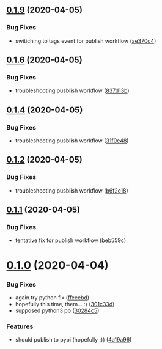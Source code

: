 ## [0.1.9](https://github.com/esciara/github_actions_test/compare/v0.1.8...v0.1.9) (2020-04-05)


### Bug Fixes

* switiching to tags event for publish workflow ([ae370c4](https://github.com/esciara/github_actions_test/commit/ae370c4dd1879eef91b6f7d31b246d1deb9806b1))

## [0.1.6](https://github.com/esciara/github_actions_test/compare/v0.1.5...v0.1.6) (2020-04-05)


### Bug Fixes

* troubleshooting pusblish workflow ([837d13b](https://github.com/esciara/github_actions_test/commit/837d13b5ac5b6a59725e40bd25e79855832ff222))

## [0.1.4](https://github.com/esciara/github_actions_test/compare/v0.1.3...v0.1.4) (2020-04-05)


### Bug Fixes

* troubleshooting pusblish workflow ([31f0e48](https://github.com/esciara/github_actions_test/commit/31f0e48996020f65262b1959f0be3b52ea8706fd))

## [0.1.2](https://github.com/esciara/github_actions_test/compare/v0.1.1...v0.1.2) (2020-04-05)


### Bug Fixes

* troubleshooting pusblish workflow ([b6f2c18](https://github.com/esciara/github_actions_test/commit/b6f2c1862dd8056121efc936844a1a994710b8a4))

## [0.1.1](https://github.com/esciara/github_actions_test/compare/v0.1.0...v0.1.1) (2020-04-05)


### Bug Fixes

* tentative fix for publish workflow ([beb559c](https://github.com/esciara/github_actions_test/commit/beb559c62f979859e6fecf28365bab457bded6e2))

# [0.1.0](https://github.com/esciara/github_actions_test/compare/v0.0.0...v0.1.0) (2020-04-04)


### Bug Fixes

* again try python fix ([ffeeebd](https://github.com/esciara/github_actions_test/commit/ffeeebdd59983fb70a41bff561604d985fd59869))
* hopefully this time, them... :) ([301c33d](https://github.com/esciara/github_actions_test/commit/301c33d0ce8d76b64a6c767507086a28d157c5f6))
* supposed python3 pb ([30284c5](https://github.com/esciara/github_actions_test/commit/30284c53d7b122120070d200082dd4bcf708b4f6))


### Features

* should publish to pypi (hopefully :)) ([4a19a96](https://github.com/esciara/github_actions_test/commit/4a19a9650db4a4e46fa6973c6753d4999111b279))
